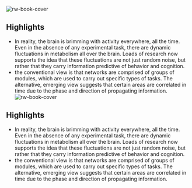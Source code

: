 ![rw-book-cover](https://readwise-assets.s3.amazonaws.com/static/images/article4.6bc1851654a0.png)

## Highlights
- In reality, the brain is brimming with activity everywhere, all the time. Even in the absence of any experimental task, there are dynamic fluctuations in metabolism all over the brain. Loads of research now supports the idea that these fluctuations are not just random noise, but rather that they carry information predictive of behavior and cognition.
- the conventional view is that networks are comprised of groups of modules, which are used to carry out specific types of tasks. The alternative, emerging view suggests that certain areas are correlated in time due to the phase and direction of propagating information.
![rw-book-cover](https://readwise-assets.s3.amazonaws.com/static/images/article4.6bc1851654a0.png)

## Highlights
- In reality, the brain is brimming with activity everywhere, all the time. Even in the absence of any experimental task, there are dynamic fluctuations in metabolism all over the brain. Loads of research now supports the idea that these fluctuations are not just random noise, but rather that they carry information predictive of behavior and cognition.
- the conventional view is that networks are comprised of groups of modules, which are used to carry out specific types of tasks. The alternative, emerging view suggests that certain areas are correlated in time due to the phase and direction of propagating information.
